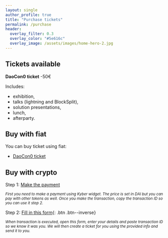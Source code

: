 ```yaml
---
layout: single
author_profile: true
title: "Purchase tickets"
permalink: /purchase
header:
  overlay_filter: 0.3
  overlay_color: "#5e616c"
  overlay_image: /assets/images/home-hero-2.jpg
---
```

## Tickets available

**DaoCon0 ticket** -50€

Includes:  
  - exhibition,
  - talks (lightning and BlockSplit),
  - solution presentations,
  - lunch,
  - afterparty.

<!-- Tickets sold separately on [BlockSplit page](https;//blocksplit.org) for:
- Barbecue Beach Party (25.04.2018. evening)
- Workshops (25.04.2018. day) -->

## Buy with fiat
You can buy ticket using fiat:
- [DaoCon0 ticket](https://ti.to/blockada/daocon0)

<!--  
 [BBQ pass](https://ti.to/blockada/blocksplit-2019/with/zsrkzwoo0ac)
- [Workshop tickets](https://ti.to/blockada/blocksplit-2019/with/d1aylo-6g-g)
  -->


## Buy with crypto

Step 1: <a href="https://widget.kyber.network/v0.5/?type=pay&mode=popup&theme=light&receiveAddr=0x87fC3d6011CE2dEceeB01cF3Ad828C97C9A34398&receiveToken=DAI&receiveAmount=50&callback=https%3A%2F%2Fkyberpay-sample.knstats.com%2Fcallback&paramForwarding=true&network=mainnet&pinnedTokens=DAI_ETH"
class='kyber-widget-button kyber-widget-button--light' name='KyberWidget - Powered by KyberNetwork' title='Pay with tokens'
target="_blank">Make the payment</a>

<small><em>First you need to make a payment using Kyber widget. The price is set in DAI but you can pay with other tokens as well. Once you make the transaction, copy the transaction ID so you can use it step 2.</em></small>

Step 2:
[Fill in this form](https://denther.typeform.com/to/Zcbr9E){: .btn .btn--inverse}  

<small><em>When transaction is executed, open this form, enter your details and paste transaction ID so we know it was you. We will then create a ticket for you using the provided info and send it to you.</em></small>
